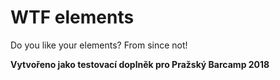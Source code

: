 # WTF elements
Do you like your elements? 
From since not!

**Vytvořeno jako testovací doplněk pro Pražský Barcamp 2018**